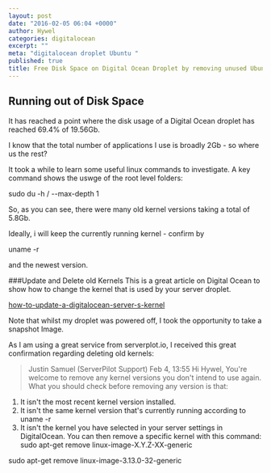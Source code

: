 ```yaml
---
layout: post
date: "2016-02-05 06:04 +0000"
author: Hywel
categories: digitalocean
excerpt: ""
meta: "digitalocean droplet Ubuntu "
published: true
title: Free Disk Space on Digital Ocean Droplet by removing unused Ubuntu versions
---
```


## Running out of Disk Space
It has reached a point where the disk usage of a Digital Ocean droplet has reached 69.4% of 19.56Gb.  

I know that the total number of applications I use is broadly 2Gb - so where us the rest?

It took a while to learn some useful linux commands to investigate.  A key command shows the uswge of the root level folders:

sudo du -h / --max-depth 1 

So, as you can see, there were many old kernel versions taking a total of 5.8Gb.

Ideally, i will keep the currently running kernel  - confirm by 

uname -r

and the newest version.


###Update and  Delete old Kernels
This is a great article on Digital Ocean to show how to change the kernel that is used by your server droplet. 

[how-to-update-a-digitalocean-server-s-kernel](https://www.digitalocean.com/community/tutorials/how-to-update-a-digitalocean-server-s-kernel)

Note that whilst my droplet was powered off, I took the opportunity to take a snapshot Image.

As I am using a great service from serverplot.io, I received this great confirmation regarding deleting old kernels:

> Justin Samuel (ServerPilot Support)
Feb 4, 13:55
Hi Hywel,
You're welcome to remove any kernel versions you don't intend to use again. What you should check before removing any version is that:
1) It isn't the most recent kernel version installed.
2) It isn't the same kernel version that's currently running according to uname -r
3) It isn't the kernel you have selected in your server settings in DigitalOcean.
You can then remove a specific kernel with this command:
sudo apt-get remove linux-image-X.Y.Z-XX-generic

sudo apt-get remove linux-image-3.13.0-32-generic


